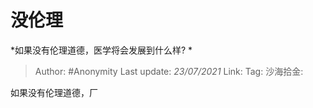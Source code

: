 # 没伦理
*如果没有伦理道德，医学将会发展到什么样? *

> Author: #Anonymity
> Last update: *23/07/2021*
> Link:
> Tag:
> 沙海拾金:

如果没有伦理道德，厂

